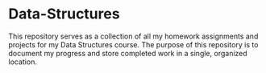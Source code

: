# Data-Structures
This repository serves as a collection of all my homework assignments and projects for my Data Structures course. The purpose of this repository is to document my progress and store completed work in a single, organized location.
